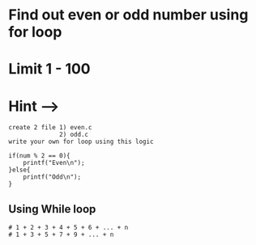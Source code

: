# Find out even or odd number using for loop

# Limit 1 - 100

# Hint -->

    create 2 file 1) even.c
                  2) odd.c
    write your own for loop using this logic

    if(num % 2 == 0){
        printf("Even\n");
    }else{
        printf("Odd\n");
    }

## Using While loop

    # 1 + 2 + 3 + 4 + 5 + 6 + ... + n
    # 1 + 3 + 5 + 7 + 9 + ... + n
